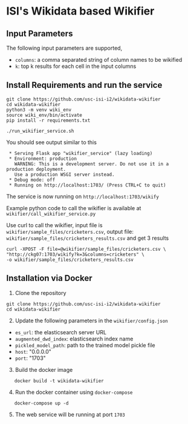 # ISI's Wikidata based Wikifier

## Input Parameters

The following input parameters are supported,

- `columns`: a comma separated string of column names to be wikified
- `k`: top k results for each cell in the input columns


## Install Requirements and run the service
```
git clone https://github.com/usc-isi-i2/wikidata-wikifier
cd wikidata-wikifier
python3 -m venv wiki_env
source wiki_env/bin/activate
pip install -r requirements.txt

./run_wikifier_service.sh
```
You should see output similar to this
```
 * Serving Flask app "wikifier_service" (lazy loading)
 * Environment: production
   WARNING: This is a development server. Do not use it in a production deployment.
   Use a production WSGI server instead.
 * Debug mode: off
 * Running on http://localhost:1703/ (Press CTRL+C to quit)
```

The service is now running on `http://localhost:1703/wikify`

Example python code to call the wikifier is available at `wikifier/call_wikifier_service.py`

Use curl to call the wikifier, input file is `wikifier/sample_files/cricketers.csv`, output file: `wikifier/sample_files/cricketers_results.csv` and get 3 results
```
curl -XPOST -F file=@wikifier/sample_files/cricketers.csv \
"http://ckg07:1703/wikify?k=3&columns=cricketers" \
-o wikifier/sample_files/cricketers_results.csv
```

## Installation via Docker

1. Clone the repository
```
git clone https://github.com/usc-isi-i2/wikidata-wikifier
cd wikidata-wikifier
```

2. Update the following parameters in the `wikifier/config.json`
- `es_url`: the elasticsearch server URL
- `augmented_dwd_index`: elasticsearch index name
- `pickled_model_path`: path to the trained model pickle file
- `host`: "0.0.0.0"
- `port`: "1703"

3. Build the docker image

```
   docker build -t wikidata-wikifier
```

4. Run the docker container using `docker-compose`

```
   docker-compose up -d
```

5. The web service will be running at port `1703`

